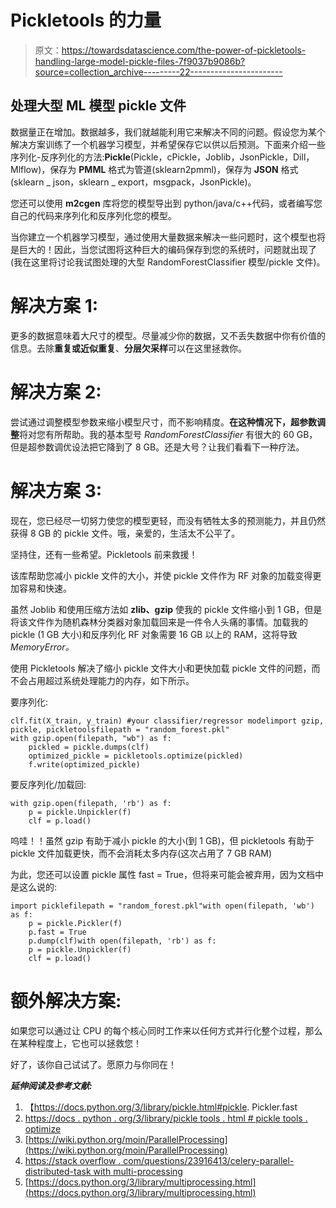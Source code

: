 # Pickletools 的力量

> 原文：<https://towardsdatascience.com/the-power-of-pickletools-handling-large-model-pickle-files-7f9037b9086b?source=collection_archive---------22----------------------->

## 处理大型 ML 模型 pickle 文件

数据量正在增加。数据越多，我们就越能利用它来解决不同的问题。假设您为某个解决方案训练了一个机器学习模型，并希望保存它以供以后预测。下面来介绍一些序列化-反序列化的方法:**Pickle**(Pickle，cPickle，Joblib，JsonPickle，Dill，Mlflow)，保存为 **PMML** 格式为管道(sklearn2pmml)，保存为 **JSON** 格式(sklearn _ json，sklearn _ export，msgpack，JsonPickle)。

您还可以使用 **m2cgen** 库将您的模型导出到 python/java/c++代码，或者编写您自己的代码来序列化和反序列化您的模型。

当你建立一个机器学习模型，通过使用大量数据来解决一些问题时，这个模型也将是巨大的！因此，当您试图将这种巨大的编码保存到您的系统时，问题就出现了(我在这里将讨论我试图处理的大型 RandomForestClassifier 模型/pickle 文件)。

# 解决方案 1:

更多的数据意味着大尺寸的模型。尽量减少你的数据，又不丢失数据中你有价值的信息。去除**重复或近似重复**、**分层欠采样**可以在这里拯救你。

# 解决方案 2:

尝试通过调整模型参数来缩小模型尺寸，而不影响精度。**在这种情况下，超参数调整**将对您有所帮助。我的基本型号 *RandomForestClassifier* 有很大的 60 GB，但是超参数调优设法把它降到了 8 GB。还是大号？让我们看看下一种疗法。

# 解决方案 3:

现在，您已经尽一切努力使您的模型更轻，而没有牺牲太多的预测能力，并且仍然获得 8 GB 的 pickle 文件。哦，亲爱的，生活太不公平了。

坚持住，还有一些希望。Pickletools 前来救援！

该库帮助您减小 pickle 文件的大小，并使 pickle 文件作为 RF 对象的加载变得更加容易和快速。

虽然 Joblib 和使用压缩方法如 **zlib、gzip** 使我的 pickle 文件缩小到 1 GB，但是将该文件作为随机森林分类器对象加载回来是一件令人头痛的事情。加载我的 pickle (1 GB 大小)和反序列化 RF 对象需要 16 GB 以上的 RAM，这将导致 *MemoryError。*

使用 Pickletools 解决了缩小 pickle 文件大小和更快加载 pickle 文件的问题，而不会占用超过系统处理能力的内存，如下所示。

要序列化:

```
clf.fit(X_train, y_train) #your classifier/regressor modelimport gzip, pickle, pickletoolsfilepath = "random_forest.pkl"
with gzip.open(filepath, "wb") as f:
    pickled = pickle.dumps(clf)
    optimized_pickle = pickletools.optimize(pickled)
    f.write(optimized_pickle)
```

要反序列化/加载回:

```
with gzip.open(filepath, 'rb') as f:
    p = pickle.Unpickler(f)
    clf = p.load()
```

呜哇！！虽然 gzip 有助于减小 pickle 的大小(到 1 GB)，但 pickletools 有助于 pickle 文件加载更快，而不会消耗太多内存(这次占用了 7 GB RAM)

为此，您还可以设置 pickle 属性 fast = True，但将来可能会被弃用，因为文档中是这么说的:

```
import picklefilepath = "random_forest.pkl"with open(filepath, 'wb') as f:
    p = pickle.Pickler(f)
    p.fast = True
    p.dump(clf)with open(filepath, 'rb') as f:
    p = pickle.Unpickler(f)
    clf = p.load()
```

# 额外解决方案:

如果您可以通过让 CPU 的每个核心同时工作来以任何方式并行化整个过程，那么在某种程度上，它也可以拯救您！

好了，该你自己试试了。愿原力与你同在！

***延伸阅读及参考文献:***

1.  【https://docs.python.org/3/library/pickle.html#pickle. Pickler.fast
2.  [https://docs . python . org/3/library/pickle tools . html # pickle tools . optimize](https://docs.python.org/3/library/pickletools.html#pickletools.optimize)
3.  [https://wiki.python.org/moin/ParallelProcessing](https://wiki.python.org/moin/ParallelProcessing)
4.  [https://stack overflow . com/questions/23916413/celery-parallel-distributed-task with multi-processing](https://stackoverflow.com/questions/23916413/celery-parallel-distributed-task-with-multiprocessing)
5.  [https://docs.python.org/3/library/multiprocessing.html](https://docs.python.org/3/library/multiprocessing.html)